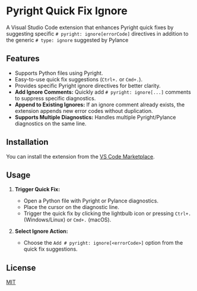# Pyright Quick Fix Ignore

A Visual Studio Code extension that enhances Pyright quick fixes by suggesting specific `# pyright: ignore[errorCode]` directives in addition to the generic `# type: ignore` suggested by Pylance

## Features

- Supports Python files using Pyright.
- Easy-to-use quick fix suggestions (`Ctrl+.` or `Cmd+.`).
- Provides specific Pyright ignore directives for better clarity.
- **Add Ignore Comments:** Quickly add `# pyright: ignore[...]` comments to suppress specific diagnostics.
- **Append to Existing Ignores:** If an ignore comment already exists, the extension appends new error codes without duplication.
- **Supports Multiple Diagnostics:** Handles multiple Pyright/Pylance diagnostics on the same line.

## Installation

You can install the extension from the [VS Code Marketplace](https://marketplace.visualstudio.com/vscode).

## Usage

1. **Trigger Quick Fix:**
   - Open a Python file with Pyright or Pylance diagnostics.
   - Place the cursor on the diagnostic line.
   - Trigger the quick fix by clicking the lightbulb icon or pressing `Ctrl+.` (Windows/Linux) or `Cmd+.` (macOS).

2. **Select Ignore Action:**
   - Choose the `Add # pyright: ignore[<errorCode>]` option from the quick fix suggestions.

## License

[MIT](LICENSE)
